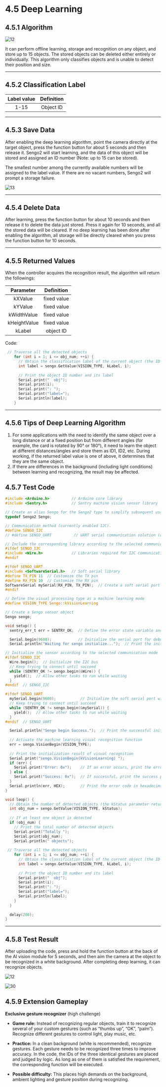# 4.5 Deep Learning

## 4.5.1 Algorithm

![12](./media/12.png)

It can perform offline learning, storage and recognition on any object, and store up to 15 objects. The stored objects can be deleted either entirely or individually. This algorithm only classifies objects and is unable to detect their position and size.

-------------------------

## 4.5.2 Classification Label

| Label value | Definition |
| :---------: | :--------: |
|    1-15     | Object ID  |

----------

## 4.5.3 Save Data

After enabling the deep learning algorithm, point the camera directly at the target object, press the function button for about 5 seconds and then release it. Sengo2 will start learning, and the data of this object will be stored and assigned an ID number (Note: up to 15 can be stored). 

The smallest number among the currently available numbers will be assigned to the label value. If there are no vacant numbers, Sengo2 will prompt a storage failure.

![13](./media/13.png)

---------

## 4.5.4 Delete Data

After learning, press the function button for about 10 seconds and then release it to delete the data just stored. Press it again for 10 seconds, and all the stored data will be cleared. If no deep learning has been done after enabling the algorithm, all storage will be directly cleared when you press the function button for 10 seconds.

-------

## 4.5.5 Returned Values

When the controller acquires the recognition result, the algorithm will return the followings:

|  Parameter   | Definition  |
| :----------: | :---------: |
|   kXValue    | fixed value |
|   kYValue    | fixed value |
| kWidthValue  | fixed value |
| kHeightValue | fixed value |
|    kLabel    |  object ID  |

Code:

```c
 // Traverse all the detected objects
    for (int i = 1; i <= obj_num; ++i) {
      // Obtain the classification label of the current object (the ID defined during model training)
      int label = sengo.GetValue(VISION_TYPE, kLabel, i);
      
      // Print the object ID number and its label
      Serial.print("  obj");
      Serial.print(i);
      Serial.print(": ");
      Serial.print("label=");
      Serial.println(label);
    }
```

-------

## 4.5.6 Tips of Deep Learning Algorithm

1. For some applications with the need to identify the same object over a long distance or at a fixed position but from different angles (for example, the card is rotated by 90° or 180°), it need to learn the object at different distances/angles and store them as ID1, ID2, etc. During working, if the returned label value is one of above, it determines that they are the same object.
2. If there are differences in the background (including light conditions) between learning and recognizing, the result may be affected.

## 4.5.7 Test Code

```c
#include <Arduino.h>          // Arduino core library
#include <Sentry.h>           // Sentry machine vision sensor library

// Create an alias Sengo for the Sengo2 type to simplify subsequent usage
typedef Sengo2 Sengo;

// Communication method (currently enabled I2C).
#define SENGO_I2C             
// #define SENGO_UART          // UART serial communication solution (annotated as disabled)

// Include the corresponding library according to the selected communication mode
#ifdef SENGO_I2C
#include <Wire.h>             // Libraries required for I2C communication
#endif

#ifdef SENGO_UART
#include <SoftwareSerial.h>   // Soft serial library
#define TX_PIN 11  // Customize the TX pin
#define RX_PIN 10  // Customize the RX pin
SoftwareSerial mySerial(RX_PIN, TX_PIN);  // Create a soft serial port object
#endif

// Define the visual processing type as a machine learning mode
#define VISION_TYPE Sengo::kVisionLearning  

// Create a Sengo sensor object
Sengo sengo;

void setup() {
  sentry_err_t err = SENTRY_OK;  // Define the error state variable and initialize it to be error-free

  Serial.begin(9600);            // Initialize the serial port for debugging the output
  Serial.println("Waiting for sengo initialize...");  // Print the initialization prompt

// Initialize the sensor according to the selected communication mode
#ifdef SENGO_I2C
  Wire.begin();  // Initialize the I2C bus
  // Keep trying to connect until succeed
  while (SENTRY_OK != sengo.begin(&Wire)) { 
    yield();  // Allow other tasks to run while waiting
  }
#endif  // SENGO_I2C

#ifdef SENGO_UART
  mySerial.begin(9600);           // Initialize the soft serial port with a baud rate of 9600
  // Keep trying to connect until succeed
  while (SENTRY_OK != sengo.begin(&mySerial)) { 
    yield();  // Allow other tasks to run while waiting
  }
#endif  // SENGO_UART

  Serial.println("Sengo begin Success.");  // Print the successful initialization information of the sensor
  
  // Activate the machine learning visual recognition function
  err = sengo.VisionBegin(VISION_TYPE);
  
  // Print the initialization result of visual recognition
  Serial.print("sengo.VisionBegin(kVisionLearning) ");
  if (err) {
    Serial.print("Error: 0x");    // If an error occurs, print the error prefix
  } else {
    Serial.print("Success: 0x");  // If successful, print the success prefix
  }
  Serial.println(err, HEX);       // Print the error code in hexadecimal format
}

void loop() {
  // Obtain the number of detected objects (the kStatus parameter returns the total number of detected objects)
  int obj_num = sengo.GetValue(VISION_TYPE, kStatus);
  
  // If at least one object is detected
  if (obj_num) {
    // Print the total number of detected objects
    Serial.print("Totally ");
    Serial.print(obj_num);
    Serial.println(" objects");
    
 // Traverse all the detected objects
    for (int i = 1; i <= obj_num; ++i) {
      // Obtain the classification label of the current object (the ID defined during model training)
      int label = sengo.GetValue(VISION_TYPE, kLabel, i);
      
      // Print the object ID number and its label
      Serial.print("  obj");
      Serial.print(i);
      Serial.print(": ");
      Serial.print("label=");
      Serial.println(label);
    }
  }
  
  delay(200);
}
```

----------

## 4.5.8 Test Result

After uploading the code, press and hold the function button at the back of the AI vision module for 5 seconds, and then aim the camera at the object to be recognized in a white background. After completing deep learning, it can recognize objects.

![12](./media/12.png)

![30](./media/30.png)

## 4.5.9 Extension Gameplay

**Exclusive gesture recognizer** (high challenge)

- **Game rule:** Instead of recognizing regular objects, train it to recognize several of your custom gestures (such as “thumbs up”, “OK”, “palm”). Recognize different gestures to control light, play music, etc.

- **Practice:** In a clean background (white is recommended), recognize gestures. Each gesture needs to be recognized three times to improve accuracy. In the code, the IDs of the three identical gestures are placed and judged by logic. As long as one of them is satisfied the requirement, the corresponding function will be executed.

- **Possible difficulty:** This places high demands on the background, ambient lighting and gesture position during recognizing.